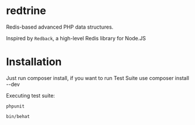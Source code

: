 redtrine
========

Redis-based advanced PHP data structures.

Inspired by `Redback`, a high-level Redis library for Node.JS

Installation
============

 Just run composer install, if you want to run Test Suite use composer install --dev
 
 Executing test suite:

    phpunit
    
    bin/behat
